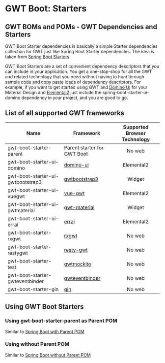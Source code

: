 # GWT Boot: Starters

## GWT BOMs and POMs - GWT Dependencies and Starters

GWT Boot Starter dependencies is basically a simple Starter dependencies 
collection for GWT just like Spring Boot Starter dependencies.
The idea is taken from 
[Spring Boot Starters](https://github.com/spring-projects/spring-boot/tree/master/spring-boot-project/spring-boot-starters)

GWT Boot Starters are a set of convenient dependency descriptors 
that you can include in your application. 
You get a one-stop-shop for all the GWT and related technology 
that you need without having to hunt through sample code and 
copy paste loads of dependency descriptors. For example, 
if you want to get started using GWT and [Domino UI](https://github.com/vegegoku/domino-ui) 
for your Material Design and [Elemental2](https://github.com/google/elemental2) just include the 
spring-boot-starter-ui-domino dependency in your project, 
and you are good to go.

## List of all supported GWT frameworks

| Name | Framework | Supported Browser Technology |
| ------------- | ------------- |:-------------:| 
| gwt-boot-starter-parent | Parent starter for GWT Boot | No web | 
| gwt-boot-starter-ui-domino | [domino-ui](https://github.com/vegegoku/domino-ui) | Elemental2 | 
| gwt-boot-starter-ui-gwtbootstrap3 | [gwtbootstrap3](https://github.com/gwtbootstrap3/gwtbootstrap3) | Widget | 
| gwt-boot-starter-ui-vuegwt | [vue-gwt](https://github.com/Axellience/vue-gwt) | Elemental2 | 
| gwt-boot-starter-ui-gwtmaterial | [gwt-material](https://github.com/GwtMaterialDesign/gwt-material) | Widget | 
| gwt-boot-starter-ui-errai | [errai](https://github.com/errai/errai) | Elemental2 | 
| gwt-boot-starter-rxgwt | [rxgwt](https://github.com/intendia-oss/rxgwt) | No web | 
| gwt-boot-starter-restygwt | [resty-gwt](https://github.com/resty-gwt/resty-gwt) | No web | 
| gwt-boot-starter-test | [gwtmockito](https://github.com/google/gwtmockito) | No web | 
| gwt-boot-starter-gwteventbinder | [gwteventbinder](https://github.com/google/gwteventbinder) | No web | 
| gwt-boot-starter-gin | [gin](https://github.com/nishtahir/google-gin) | No web | 

## Using GWT Boot Starters

### Using gwt-boot-starter-parent as Parent POM

Similar to [Spring Boot with Parent POM](http://www.baeldung.com/spring-boot-start)

### Using without Parent POM

Similar to [Spring Boot without Parent POM](http://www.baeldung.com/spring-boot-dependency-management-custom-parent)